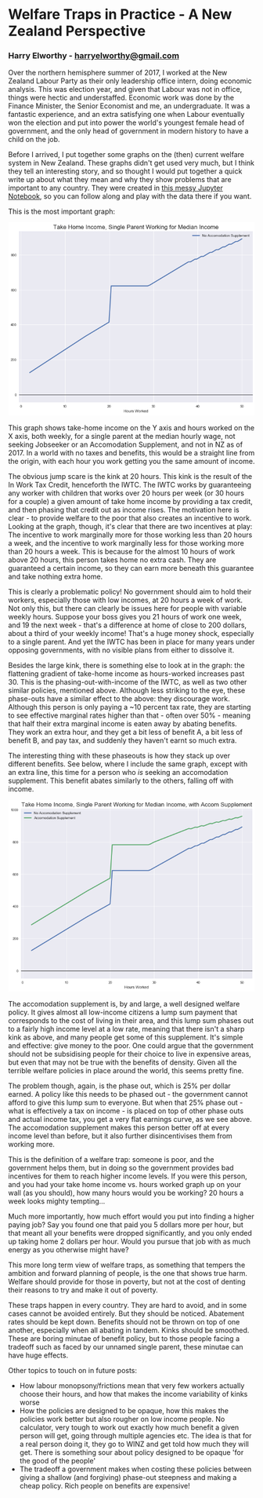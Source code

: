 # Welfare Traps in Practice - A New Zealand Perspective
### Harry Elworthy - harryelworthy@gmail.com

Over the northern hemisphere summer of 2017, I worked at the New Zealand Labour Party as their only leadership office intern, doing economic analysis. This was election year, and given that Labour was not in office, things were hectic and understaffed. Economic work was done by the Finance Minister, the Senior Economist and me, an undergraduate. It was a fantastic experience, and an extra satisfying one when Labour eventually won the election and put into power the world's youngest female head of government, and the only head of government in modern history to have a child on the job.

Before I arrived, I put together some graphs on the (then) current welfare system in New Zealand. These graphs didn't get used very much, but I think they tell an interesting story, and so thought I would put together a quick write up about what they mean and why they show problems that are important to any country. They were created in [this messy Jupyter Notebook](WorkingForFamilies.ipynb), so you can follow along and play with the data there if you want.

This is the most important graph:

![Figure 1](https://github.com/harryelworthy/Labour-Welfare-Work/blob/master/Take%20Home%20Income%2C%20Single%20Parent%20Working%20for%20Median%20Income.png)

This graph shows take-home income on the Y axis and hours worked on the X axis, both weekly, for a single parent at the median hourly wage, not seeking Jobseeker or an Accomodation Supplement, and not in NZ as of 2017. In a world with no taxes and benefits, this would be a straight line from the origin, with each hour you work getting you the same amount of income.

The obvious jump scare is the kink at 20 hours. This kink is the result of the In Work Tax Credit, henceforth the IWTC. The IWTC works by guaranteeing any worker with children that works over 20 hours per week (or 30 hours for a couple) a given amount of take home income by providing a tax credit, and then phasing that credit out as income rises. The motivation here is clear - to provide welfare to the poor that also creates an incentive to work. Looking at the graph, though, it's clear that there are two incentives at play: The incentive to work marginally more for those working less than 20 hours a week, and the incentive to work marginally less for those working more than 20 hours a week. This is because for the almost 10 hours of work above 20 hours, this person takes home no extra cash. They are guaranteed a certain income, so they can earn more beneath this guarantee and take nothing extra home. 

This is clearly a problematic policy! No government should aim to hold their workers, especially those with low incomes, at 20 hours a week of work. Not only this, but there can clearly be issues here for people with variable weekly hours. Suppose your boss gives you 21 hours of work one week, and 19 the next week - that's a difference at home of close to 200 dollars, about a third of your weekly income! That's a huge money shock, especially to a single parent. And yet the IWTC has been in place for many years under opposing governments, with no visible plans from either to dissolve it. 

Besides the large kink, there is something else to look at in the graph: the flattening gradient of take-home income as hours-worked increases past 30. This is the phasing-out-with-income of the IWTC, as well as two other similar policies, mentioned above. Although less striking to the eye, these phase-outs have a similar effect to the above: they discourage work. Although this person is only paying a ~10 percent tax rate, they are starting to see effective marginal rates higher than that - often over 50% - meaning that half their extra marginal income is eaten away by abating benefits. They work an extra hour, and they get a bit less of benefit A, a bit less of benefit B, and pay tax, and suddenly they haven't earnt so much extra.

The interesting thing with these phaseouts is how they stack up over different benefits. See below, where I include the same graph, except with an extra line, this time for a person who *is* seeking an accomodation supplement. This benefit abates similarly to the others, falling off with income.

![Figure 2](https://github.com/harryelworthy/Labour-Welfare-Work/blob/master/Take%20Home%20Income%2C%20Single%20Parent%20Working%20for%20Median%20Income%2C%20with%20Accom%20Supplement.png)

The accomodation supplement is, by and large, a well designed welfare policy. It gives almost all low-income citizens a lump sum payment that corresponds to the cost of living in their area, and this lump sum phases out to a fairly high income level at a low rate, meaning that there isn't a sharp kink as above, and many people get some of this supplement. It's simple and effective: give money to the poor. One could argue that the government should not be subsidising people for their choice to live in expensive areas, but even that may not be true with the benefits of density. Given all the terrible welfare policies in place around the world, this seems pretty fine.

The problem though, again, is the phase out, which is 25% per dollar earned. A policy like this needs to be phased out - the government cannot afford to give this lump sum to everyone. But when that 25% phase out - what is effectively a tax on income - is placed on top of other phase outs and actual income tax, you get a very flat earnings curve, as we see above. The accomodation supplement makes this person better off at every income level than before, but it also further disincentivises them from working more.

This is the definition of a welfare trap: someone is poor, and the government helps them, but in doing so the government provides bad incentives for them to reach higher income levels. If you were this person, and you had your take home income vs. hours worked graph up on your wall (as you should), how many hours would you be working? 20 hours a week looks mighty tempting...

Much more importantly, how much effort would you put into finding a higher paying job? Say you found one that paid you 5 dollars more per hour, but that meant all your benefits were dropped significantly, and you only ended up taking home 2 dollars per hour. Would you pursue that job with as much energy as you otherwise might have?

This more long term view of welfare traps, as something that tempers the ambition and forward planning of people, is the one that shows true harm. Welfare should provide for those in poverty, but not at the cost of denting their reasons to try and make it out of poverty.

These traps happen in every country. They are hard to avoid, and in some cases cannot be avoided entirely. But they should be noticed. Abatement rates should be kept down. Benefits should not be thrown on top of one another, especially when all abating in tandem. Kinks should be smoothed. These are boring minutae of benefit policy, but to those people facing a tradeoff such as faced by our unnamed single parent, these minutae can have huge effects.



Other topics to touch on in future posts:
* How labour monopsony/frictions mean that very few workers actually choose their hours, and how that makes the income variability of kinks worse
* How the policies are designed to be opaque, how this makes the policies work better but also rougher on low income people. No calculator, very tough to work out exactly how much benefit a given person will get, going through multiple agencies etc. The idea is that for a real person doing it, they go to WINZ and get told how much they will get. There is something sour about policy designed to be opaque 'for the good of the people'
* The tradeoff a government makes when costing these policies between giving a shallow (and forgiving) phase-out steepness and making a cheap policy. Rich people on benefits are expensive! 